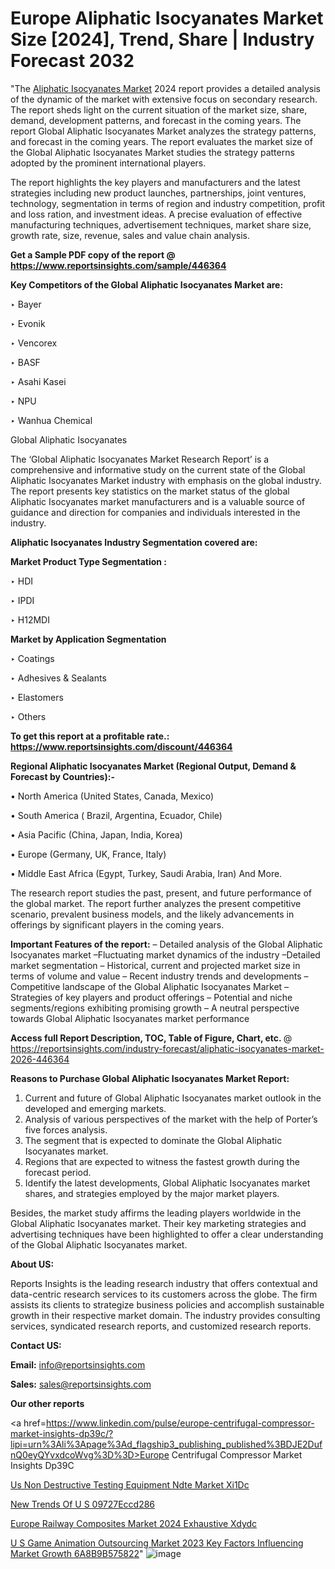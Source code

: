 # Europe Aliphatic Isocyanates Market Size [2024], Trend, Share | Industry Forecast 2032

"The <a href=https://www.reportsinsights.com/sample/446364>Aliphatic Isocyanates Market</a> 2024 report provides a detailed analysis of the dynamic of the market with extensive focus on secondary research. The report sheds light on the current situation of the market size, share, demand, development patterns, and forecast in the coming years. The report Global Aliphatic Isocyanates Market analyzes the strategy patterns, and forecast in the coming years. The report evaluates the market size of the Global Aliphatic Isocyanates Market studies the strategy patterns adopted by the prominent international players.

The report highlights the key players and manufacturers and the latest strategies including new product launches, partnerships, joint ventures, technology, segmentation in terms of region and industry competition, profit and loss ration, and investment ideas. A precise evaluation of effective manufacturing techniques, advertisement techniques, market share size, growth rate, size, revenue, sales and value chain analysis.

<strong>Get a Sample PDF copy of the report @ <a href=https://www.reportsinsights.com/sample/446364 style=color:#0000ff;>https://www.reportsinsights.com/sample/446364</a></strong>

<strong>Key Competitors of the Global Aliphatic Isocyanates Market are:</strong>

‣ Bayer

‣ Evonik

‣ Vencorex

‣ BASF

‣ Asahi Kasei

‣ NPU

‣ Wanhua Chemical

Global Aliphatic Isocyanates

The ‘Global Aliphatic Isocyanates Market Research Report’ is a comprehensive and informative study on the current state of the Global Aliphatic Isocyanates Market industry with emphasis on the global industry. The report presents key statistics on the market status of the global Aliphatic Isocyanates market manufacturers and is a valuable source of guidance and direction for companies and individuals interested in the industry.

<strong>Aliphatic Isocyanates Industry Segmentation covered are:</strong>

<strong>Market Product Type Segmentation :</strong>

‣ HDI

‣ IPDI

‣ H12MDI

<strong>Market by Application Segmentation</strong>

‣ Coatings

‣ Adhesives & Sealants

‣ Elastomers

‣ Others

<strong>To get this report at a profitable rate.: <a href=https://www.reportsinsights.com/discount/446364 style=color:#0000ff;>https://www.reportsinsights.com/discount/446364</a></strong>

<strong>Regional Aliphatic Isocyanates Market (Regional Output, Demand &amp; Forecast by Countries):-</strong>

• North America (United States, Canada, Mexico)

• South America ( Brazil, Argentina, Ecuador, Chile)

• Asia Pacific (China, Japan, India, Korea)

• Europe (Germany, UK, France, Italy)

• Middle East Africa (Egypt, Turkey, Saudi Arabia, Iran) And More.

The research report studies the past, present, and future performance of the global market. The report further analyzes the present competitive scenario, prevalent business models, and the likely advancements in offerings by significant players in the coming years.

<strong>Important Features of the report:</strong>
– Detailed analysis of the Global Aliphatic Isocyanates market
–Fluctuating market dynamics of the industry
–Detailed market segmentation
– Historical, current and projected market size in terms of volume and value
– Recent industry trends and developments
– Competitive landscape of the Global Aliphatic Isocyanates Market
– Strategies of key players and product offerings
– Potential and niche segments/regions exhibiting promising growth
– A neutral perspective towards Global Aliphatic Isocyanates market performance

<strong>Access full Report Description, TOC, Table of Figure, Chart, etc. </strong>@   <a href=https://reportsinsights.com/industry-forecast/aliphatic-isocyanates-market-2026-446364 style=color:#0000ff;>https://reportsinsights.com/industry-forecast/aliphatic-isocyanates-market-2026-446364</a>

<strong>Reasons to Purchase Global Aliphatic Isocyanates Market Report:</strong>
1. Current and future of Global Aliphatic Isocyanates market outlook in the developed and emerging markets.
2. Analysis of various perspectives of the market with the help of Porter’s five forces analysis.
3. The segment that is expected to dominate the Global Aliphatic Isocyanates market.
4. Regions that are expected to witness the fastest growth during the forecast period.
5. Identify the latest developments, Global Aliphatic Isocyanates market shares, and strategies employed by the major market players.

Besides, the market study affirms the leading players worldwide in the Global Aliphatic Isocyanates market. Their key marketing strategies and advertising techniques have been highlighted to offer a clear understanding of the Global Aliphatic Isocyanates market.

<strong><strong>About US</strong>:</strong>

Reports Insights is the leading research industry that offers contextual and data-centric research services to its customers across the globe. The firm assists its clients to strategize business policies and accomplish sustainable growth in their respective market domain. The industry provides consulting services, syndicated research reports, and customized research reports.

<strong>Contact US:</strong>

<p class=><b>Email:</b> <a href=mailto:info@reportsinsights.com>info@reportsinsights.com</a></p>
<p class=><b>Sales:</b> <a href=mailto:sales@reportsinsights.com>sales@reportsinsights.com</a></p>

<strong>Our other reports</strong>

<a href=https://www.linkedin.com/pulse/europe-centrifugal-compressor-market-insights-dp39c/?lipi=urn%3Ali%3Apage%3Ad_flagship3_publishing_published%3BDJE2DufnQ0eyQYvxdcoWvg%3D%3D>Europe Centrifugal Compressor Market Insights Dp39C</a>

<a href=https://www.linkedin.com/pulse/us-non-destructive-testing-equipment-ndte-market-xi1dc/>Us Non Destructive Testing Equipment Ndte Market Xi1Dc</a>

<a href=https://medium.com/@singhaakesh50/new-trends-of-u-s-09727eccd286>New Trends Of U S 09727Eccd286</a>

<a href=https://www.linkedin.com/pulse/europe-railway-composites-market-2024-exhaustive-xdydc/>Europe Railway Composites Market 2024 Exhaustive Xdydc</a>

<a href=https://medium.com/@swatiga40/u-s-game-animation-outsourcing-market-2023-key-factors-influencing-market-growth-6a8b9b575822>U S Game Animation Outsourcing Market 2023 Key Factors Influencing Market Growth 6A8B9B575822</a>"
![image](https://github.com/Reportsinsights123/RIgrowth/assets/158415881/53088a7b-c7b4-4404-aa58-0b9d591f0f16)

